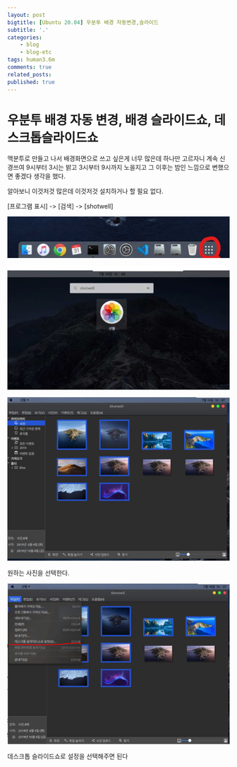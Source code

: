 ```yaml
---
layout: post
bigtitle: [Ubuntu 20.04] 우분투 배경 자동변경,슬라이드
subtitle: '.'
categories:
    - blog
    - blog-etc
tags: human3.6m
comments: true
related_posts:
published: true
---
```


# 우분투 배경 자동 변경, 배경 슬라이드쇼, 데스크톱슬라이드쇼

맥분투로 만들고 나서 배경화면으로 쓰고 싶은게 너무 많은데
하나만 고르자니 계속 신경쓰여 9시부터 3시는 밝고 3시부터 9시까지 노을지고 그 이후는 밤인 느낌으로 변했으면 좋겠다 생각을 했다.

알아보니 이것저것 많은데 이것저것 설치하거나 할 필요 없다.

[프로그램 표시] -> [검색] ->  [shotwell]

![그림1](/assets/img/Blog/Etc/macbuntu/11.jpg)

![그림1](/assets/img/Blog/Etc/macbuntu/12.PNG)

![그림1](/assets/img/Blog/Etc/macbuntu/13.PNG)

원하는 사진을 선택한다.

![그림1](/assets/img/Blog/Etc/macbuntu/14.PNG)

데스크톱 슬라이드쇼로 설정을 선택해주면 된다
